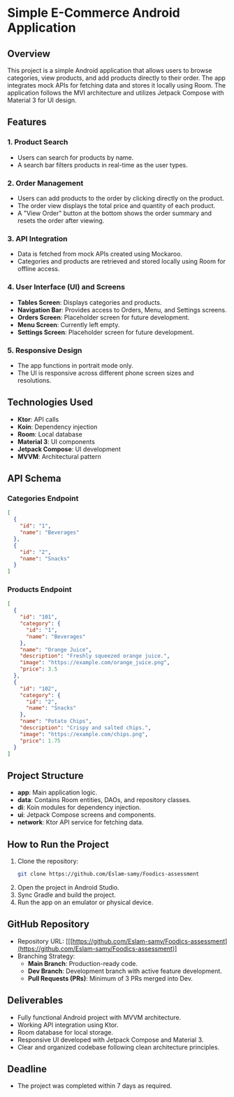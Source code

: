 # Simple E-Commerce Android Application

## Overview
This project is a simple Android application that allows users to browse categories, view products, and add products directly to their order. The app integrates mock APIs for fetching data and stores it locally using Room. The application follows the MVI architecture and utilizes Jetpack Compose with Material 3 for UI design.

## Features
### 1. Product Search
- Users can search for products by name.
- A search bar filters products in real-time as the user types.

### 2. Order Management
- Users can add products to the order by clicking directly on the product.
- The order view displays the total price and quantity of each product.
- A "View Order" button at the bottom shows the order summary and resets the order after viewing.

### 3. API Integration
- Data is fetched from mock APIs created using Mockaroo.
- Categories and products are retrieved and stored locally using Room for offline access.

### 4. User Interface (UI) and Screens
- **Tables Screen**: Displays categories and products.
- **Navigation Bar**: Provides access to Orders, Menu, and Settings screens.
- **Orders Screen**: Placeholder screen for future development.
- **Menu Screen**: Currently left empty.
- **Settings Screen**: Placeholder screen for future development.

### 5. Responsive Design
- The app functions in portrait mode only.
- The UI is responsive across different phone screen sizes and resolutions.

## Technologies Used
- **Ktor**: API calls
- **Koin**: Dependency injection
- **Room**: Local database
- **Material 3**: UI components
- **Jetpack Compose**: UI development
- **MVVM**: Architectural pattern

## API Schema
### Categories Endpoint
```json
[
  {
    "id": "1",
    "name": "Beverages"
  },
  {
    "id": "2",
    "name": "Snacks"
  }
]
```

### Products Endpoint
```json
[
  {
    "id": "101",
    "category": {
      "id": "1",
      "name": "Beverages"
    },
    "name": "Orange Juice",
    "description": "Freshly squeezed orange juice.",
    "image": "https://example.com/orange_juice.png",
    "price": 3.5
  },
  {
    "id": "102",
    "category": {
      "id": "2",
      "name": "Snacks"
    },
    "name": "Potato Chips",
    "description": "Crispy and salted chips.",
    "image": "https://example.com/chips.png",
    "price": 1.75
  }
]
```

## Project Structure
- **app**: Main application logic.
- **data**: Contains Room entities, DAOs, and repository classes.
- **di**: Koin modules for dependency injection.
- **ui**: Jetpack Compose screens and components.
- **network**: Ktor API service for fetching data.

## How to Run the Project
1. Clone the repository:
   ```bash
   git clone https://github.com/Eslam-samy/Foodics-assessment
   ```
2. Open the project in Android Studio.
3. Sync Gradle and build the project.
4. Run the app on an emulator or physical device.

## GitHub Repository
- Repository URL: [[[https://github.com/Eslam-samy/Foodics-assessment](https://github.com/Eslam-samy/Foodics-assessment)]
- Branching Strategy:
  - **Main Branch**: Production-ready code.
  - **Dev Branch**: Development branch with active feature development.
  - **Pull Requests (PRs)**: Minimum of 3 PRs merged into Dev.

## Deliverables
- Fully functional Android project with MVVM architecture.
- Working API integration using Ktor.
- Room database for local storage.
- Responsive UI developed with Jetpack Compose and Material 3.
- Clear and organized codebase following clean architecture principles.

## Deadline
- The project was completed within 7 days as required.

